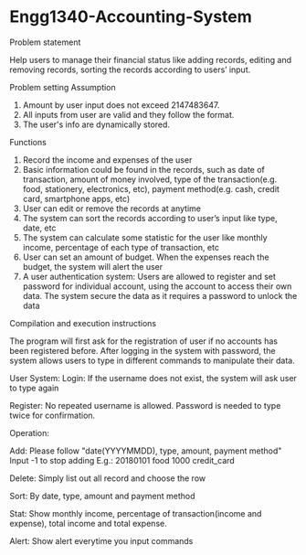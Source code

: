 # Engg1340-Accounting-System

Problem statement

Help users to manage their financial status like adding records, editing and removing records, sorting the records according to users’ input.

Problem setting
Assumption
1.	Amount by user input does not exceed 2147483647.
2.	All inputs from user are valid and they follow the format.
3.  The user's info are dynamically stored.

Functions
1.	Record the income and expenses of the user
2.	Basic information could be found in the records, such as date of transaction, amount of money involved, type of the transaction(e.g. food, stationery, electronics, etc), payment method(e.g. cash, credit card, smartphone apps, etc)
3.	User can edit or remove the records at anytime
4.	The system can sort the records according to user’s input like type, date, etc
5.	The system can calculate some statistic for the user like monthly income, percentage of each type of transaction, etc
6.	User can set an amount of budget. When the expenses reach the budget, the system will alert the user
7.	A user authentication system: Users are allowed to register and set password for individual account, using the account to access their own data. The system secure the data as it requires a password to unlock the data

Compilation and execution instructions

The program will first ask for the registration of user if no accounts has been registered before. After logging in the system with password, the system allows users to type in different commands to manipulate their data.

User System:
Login:
If the username does not exist, the system will ask user to type again

Register:
No repeated username is allowed.
Password is needed to type twice for confirmation.

Operation:

Add:
Please follow "date(YYYYMMDD), type, amount, payment method"
Input -1 to stop adding
E.g.: 20180101 food 1000 credit_card

Delete:
Simply list out all record and choose the row

Sort:
By date, type, amount and payment method

Stat:
Show monthly income, percentage of transaction(income and expense), total income and total expense.

Alert:
Show alert everytime you input commands
